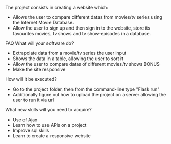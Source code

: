 The project consists in creating a website which:
- Allows the user to compare different datas from movies/tv series using the Internet Movie Database. 
- Allow the user to sign up and then sign in to the website, store its favourites movies, tv shows and tv show-episodes in a database.

FAQ
What will your software do? 
- Extrapolate data from a movie/tv series the user input 
- Shows the data in a table, allowing the user to sort it 
- Allow the user to compare datas of different movies/tv shows
BONUS
- Make the site responsive

How will it be executed? 
- Go to the project folder, then from the command-line type "Flask run" 
- Additionally figure out how to upload the project on a server allowing the user to run it via url

What new skills will you need to acquire? 
- Use of Ajax 
- Learn how to use APIs on a project 
- Improve sql skills
- Learn to create a responsive website
